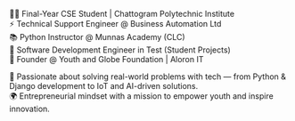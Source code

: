👨‍💻 Final-Year CSE Student | Chattogram Polytechnic Institute  
⚡ Technical Support Engineer @ Business Automation Ltd  
📚 Python Instructor @ Munnas Academy (CLC)  
🧪 Software Development Engineer in Test (Student Projects)  
🌱 Founder @ Youth and Globe Foundation | Aloron IT  

🎯 Passionate about solving real-world problems with tech — from Python & Django development to IoT and AI-driven solutions.  
🌍 Entrepreneurial mindset with a mission to empower youth and inspire innovation.  

